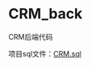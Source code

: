 # CRM_back
CRM后端代码

项目sql文件：[CRM.sql](https://github.com/codingLiub/CRM_back/blob/master/src/main/resources/sql/CRM.sql)
